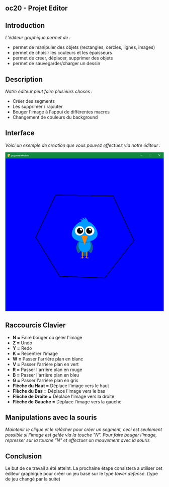 ## oc20 - Projet Editor

## Introduction
*L'éditeur graphique permet de :*
* permet de manipuler des objets (rectangles, cercles, lignes, images)
* permet de choisir les couleurs et les épaisseurs
* permet de créer, déplacer, supprimer des objets
* permet de sauvegarder/charger un dessin

## Description
*Notre éditeur peut faire plusieurs choses :*
* Créer des segments 
* Les supprimer / rajouter
* Bouger l'image à l'appui de différentes macros
* Changement de couleurs du background

## Interface
*Voici un exemple de création que vous pouvez effectuez via notre éditeur :*

![](image/birdblue.png)

## Raccourcis Clavier
* **N =** Faire bouger ou geler l'image
* **Z =** Undo
* **Y =** Redo
* **K =** Recentrer l'image
* **W =** Passer l'arrière plan en blanc
* **V =** Passer l'arrière plan en vert
* **R =** Passer l'arrière plan en rouge
* **B =** Passer l'arrière plan en bleu
* **G =** Passer l'arrière plan en gris
* **Flèche du Haut =** Déplace l'image vers le haut
* **Flèche du Bas =** Déplace l'image vers le bas
* **Flèche de Droite =** Déplace l'image vers la droite
* **Flèche de Gauche =** Déplace l'image vers la gauche

## Manipulations avec la souris
*Maintenir le clique et le relâcher pour créer un segment, ceci est seulement possible si l'image est gelée via la touche "N". Pour faire bouger l'image, represser sur la touche "N" et effectuer un mouvement avec la souris*

## Conclusion
Le but de ce travail a été atteint. La prochaine étape consistera a utiliser cet éditeur graphique pour créer un jeu basé sur le type *tower defense*.
(type de jeu changé par la suite)
